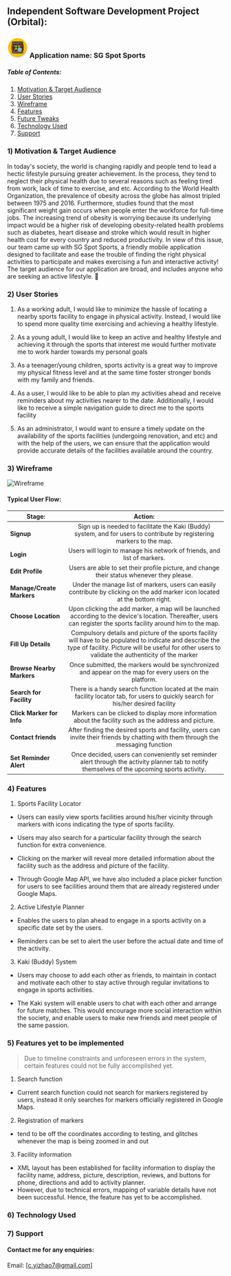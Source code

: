 ## Independent Software Development Project (Orbital):

###  ![App Logo][logo] Application name: SG Spot Sports

[logo]: https://github.com/ajax-yz/SGSpotSports/blob/master/app/src/main/res/mipmap-mdpi/ic_launcher_round.png

##### Table of Contents:
1. [Motivation & Target Audience](https://github.com/ajax-yz/SGSpotSports#1-motivation--target-audience)
2. [User Stories](https://github.com/ajax-yz/SGSpotSports#2-user-stories)
3. [Wireframe](https://github.com/ajax-yz/SGSpotSports#3-wireframe)
4. [Features](https://github.com/ajax-yz/SGSpotSports#4-features)
5. [Future Tweaks](https://github.com/ajax-yz/SGSpotSports#5-features-yet-to-be-implemented)
6. [Technology Used](https://github.com/ajax-yz/SGSpotSports#6-technology-used)
7. [Support](https://github.com/ajax-yz/SGSpotSports#7-support)

### 1) Motivation & Target Audience

In today's society, the world is changing rapidly and people tend to lead a hectic lifestyle pursuing greater achievement. In the process, they tend to neglect their physical health due to several reasons such as feeling tired from work, lack of time to exercise, and etc. According to the World Health Organization, the prevalence of obesity across the globe has almost tripled between 1975 and 2016. Furthermore, studies found that the most significant weight gain occurs when people enter the workforce for full-time jobs. The increasing trend of obesity is worrying because its underlying impact would be a higher risk of developing obesity-related health problems such as diabetes, heart disease and stroke which would result in higher health cost for every country and reduced productivity. In view of this issue, our team came up with SG Spot Sports, a friendly mobile application designed to facilitate and ease the trouble of finding the right physical activities to participate and makes exercising a fun and interactive activity! The target audience for our application are broad, and includes anyone who are seeking an active lifestyle. 🏃

### 2) User Stories

1.	As a working adult, I would like to minimize the hassle of locating a nearby sports facility to engage in physical activity. Instead, I would like to spend more quality time exercising and achieving a healthy lifestyle.

2.	As a young adult, I would like to keep an active and healthy lifestyle and achieving it through the sports that interest me would further motivate me to work harder towards my personal goals

3.	As a teenager/young children, sports activity is a great way to improve my physical fitness level and at the same time foster stronger bonds with my family and friends.

4.	As a user, I would like to be able to plan my activities ahead and receive reminders about my activities nearer to the date. Additionally, I would like to receive a simple navigation guide to direct me to the sports facility

5.	As an administrator, I would want to ensure a timely update on the availability of the sports facilities (undergoing renovation, and etc) and with the help of the users, we can ensure that the application would provide accurate details of the facilities available around the country.


### 3) Wireframe

![Wireframe](https://github.com/ajax-yz/SGSpotSports/blob/master/ReadMe-Images/wireframe.png "Wireframe snapshot")

#### Typical User Flow:

| Stage:                          | Action:                       |
| ----------------------          |:----------------------------: |
| **Signup**                       | Sign up is needed to facilitate the Kaki (Buddy) system, and for users to contribute by registering markers to the map.  |
| **Login**                        | Users will login to manage his network of friends, and list of markers.     |
| **Edit Profile**                 | Users are able to set their profile picture, and change their status whenever they please.      |
| **Manage/Create Markers**        | Under the manage list of markers, users can easily contribute by clicking on the add marker icon located at the bottom right. |
| **Choose Location**              | Upon clicking the add marker, a map will be launched according to the device's location. Thereafter, users can register the sports facility around him to the map.      |
| **Fill Up Details**              | Compulsory details and picture of the sports facility will have to be populated to indicate and describe the type of facility. Picture will be useful for other users to validate the authenticity of the marker     |
| **Browse Nearby Markers**        | Once submitted, the markers would be synchronized and appear on the map for every users on the platform. |
| **Search for Facility**          | There is a handy search function located at the main facility locator tab, for users to quickly search for his/her desired facility      |
| **Click Marker for Info**        | Markers can be clicked to display more information about the facility such as the address and picture.    |
| **Contact friends**             | After finding the desired sports and facility, users can invite their friends by chatting with them through the messaging function |
| **Set Reminder Alert**          | Once decided, users can conveniently set reminder alert through the activity planner tab to notify themselves of the upcoming sports activity.|

### 4) Features

1) Sports Facility Locator
  - Users can easily view sports facilities around his/her vicinity through markers with icons indicating the type of sports facility.

  - Users may also search for a particular facility through the search function for extra convenience.

  - Clicking on the marker will reveal more detailed information about the facility such as the address and picture of the facility.

  - Through Google Map API, we have also included a place picker function for users to see facilities around them that are already registered under Google Maps.

2)	Active Lifestyle Planner
 - Enables the users to plan ahead to engage in a sports activity on a specific date set by the users.

 - Reminders can be set to alert the user before the actual date and time of the activity.

3)	Kaki (Buddy) System
 - Users may choose to add each other as friends, to maintain in contact and motivate each other to stay active through regular invitations to engage in sports activities.

 - The Kaki system will enable users to chat with each other and arrange for future matches. This would encourage more social interaction within the society, and enable users to make new friends and meet people of the same passion.


### 5) Features yet to be implemented

> Due to timeline constraints and unforeseen errors in the system, certain features could not be fully accomplished yet.

1. Search function
  - Current search function could not search for markers registered by users, instead it only searches for markers officially registered in Google Maps.


2. Registration of markers
 - tend to be off the coordinates according to testing, and glitches whenever the map is being zoomed in and out


3. Facility information
 - XML layout has been established for facility information to display the facility name, address, picture, description, reviews, and buttons for phone, directions and add to activity planner.
 - However, due to technical errors, mapping of variable details have not been successful. Hence, the feature has yet to be accomplished.

### 6) Technology Used



### 7) Support

#### Contact me for any enquiries:
Email: [c.yizhao7@gmail.com] 
